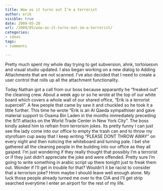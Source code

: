 ```yaml
---
title: Wow as it turns out I’m a terrorist
author: erik
visible: true
date: 2009-05-20
url: /2009/05/wow-as-it-turns-out-im-a-terrorist/
categories:
- ideas
tags:
- comments

---
```

Pretty much spent my whole day trying to get subversion, ahnk, tortoisesvn and visual studio updated. I also began working on a new dialog to Adding Attachments that are not scanned. I&#8217;ve also decided that I need to create a user control that rolls up all the attachment functionality. 

<div>
</div>

<div>
  Today Nathan got a call from our boss because apparantly he &#8220;freaked out&#8221; the cleaning crew. About a week ago or so he wrote at the top of our white board which covers a whole wall of our shared office, &#8220;Erik is a terrorist supercell&#8221;. A few people that came by saw it and chuckled so he took it a little further. This time he wrote &#8220;Erik is an Al Qaeda sympathiser and gave material support to Osama Bin Laden in the months immediately preceding the 9/11 attacks on the World Trade Center in New York City&#8221;. The boss kindly asked him to refrain from terrorism jokes. Its pretty funny I can just see the lady come into our office to empty the trash can and to throw my styrofoam cup away that I keep writing &#8220;PLEASE DONT THROW AWAY&#8221; on every night and then noticing the whiteboard and turning pale. I bet she gathered all the cleaning people in the building into our office as they all gasped. I&#8217;m just wondering if they really thought that possibly I&#8217;m a terrorist or if they just didn&#8217;t appreciate the joke and were offended. Pretty sure I&#8217;m going to write something in arabic script up there tonight just to freak them out. Wonder if I&#8217;ll get in trouble for that? Wouldn&#8217;t it be racist to consider that a terrorism joke? Hmm maybe I should leave well enough alone. My luck those people already turned me over to the CIA and I&#8217;ll get strip searched everytime I enter an airport for the rest of my life.
</div>

<div>
</div>
